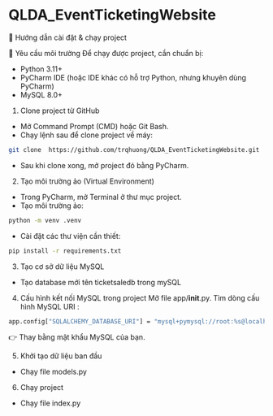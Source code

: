 # QLDA_EventTicketingWebsite
📖 Hướng dẫn cài đặt & chạy project

🔧 Yêu cầu môi trường
Để chạy được project, cần chuẩn bị:
- Python 3.11+ 
- PyCharm IDE (hoặc IDE khác có hỗ trợ Python, nhưng khuyên dùng PyCharm)  
- MySQL 8.0+ 

1. Clone project từ GitHub
- Mở Command Prompt (CMD) hoặc Git Bash.
- Chạy lệnh sau để clone project về máy:
```bash
git clone  https://github.com/trqhuong/QLDA_EventTicketingWebsite.git
```
- Sau khi clone xong, mở project đó bằng PyCharm.
2. Tạo môi trường ảo (Virtual Environment)
- Trong PyCharm, mở Terminal ở thư mục project.
- Tạo môi trường ảo: 
```bash
python -m venv .venv 
```
- Cài đặt các thư viện cần thiết:
```bash
pip install -r requirements.txt
```
3. Tạo cơ sở dữ liệu MySQL
- Tạo database mới tên ticketsaledb trong mySQL
4. Cấu hình kết nối MySQL trong project
Mở file app/__init__.py.
Tìm dòng cấu hình MySQL URI :
```bash
app.config["SQLALCHEMY_DATABASE_URI"] = "mysql+pymysql://root:%s@localhost/ticketsaledb?charset=utf8mb4" % quote('password')
```
👉 Thay <password> bằng mật khẩu MySQL của bạn.

5. Khởi tạo dữ liệu ban đầu
- Chạy file models.py
6. Chạy project
- Chạy file index.py
